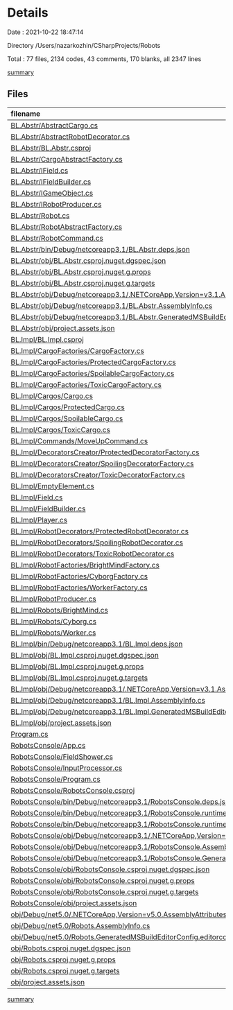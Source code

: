 # Details

Date : 2021-10-22 18:47:14

Directory /Users/nazarkozhin/CSharpProjects/Robots

Total : 77 files,  2134 codes, 43 comments, 170 blanks, all 2347 lines

[summary](results.md)

## Files
| filename | language | code | comment | blank | total |
| :--- | :--- | ---: | ---: | ---: | ---: |
| [BL.Abstr/AbstractCargo.cs](/BL.Abstr/AbstractCargo.cs) | C# | 37 | 0 | 7 | 44 |
| [BL.Abstr/AbstractRobotDecorator.cs](/BL.Abstr/AbstractRobotDecorator.cs) | C# | 14 | 0 | 4 | 18 |
| [BL.Abstr/BL.Abstr.csproj](/BL.Abstr/BL.Abstr.csproj) | XML | 5 | 0 | 3 | 8 |
| [BL.Abstr/CargoAbstractFactory.cs](/BL.Abstr/CargoAbstractFactory.cs) | C# | 10 | 0 | 2 | 12 |
| [BL.Abstr/IField.cs](/BL.Abstr/IField.cs) | C# | 14 | 0 | 2 | 16 |
| [BL.Abstr/IFieldBuilder.cs](/BL.Abstr/IFieldBuilder.cs) | C# | 10 | 0 | 2 | 12 |
| [BL.Abstr/IGameObject.cs](/BL.Abstr/IGameObject.cs) | C# | 13 | 2 | 3 | 18 |
| [BL.Abstr/IRobotProducer.cs](/BL.Abstr/IRobotProducer.cs) | C# | 10 | 0 | 3 | 13 |
| [BL.Abstr/Robot.cs](/BL.Abstr/Robot.cs) | C# | 105 | 0 | 7 | 112 |
| [BL.Abstr/RobotAbstractFactory.cs](/BL.Abstr/RobotAbstractFactory.cs) | C# | 10 | 0 | 2 | 12 |
| [BL.Abstr/RobotCommand.cs](/BL.Abstr/RobotCommand.cs) | C# | 18 | 0 | 3 | 21 |
| [BL.Abstr/bin/Debug/netcoreapp3.1/BL.Abstr.deps.json](/BL.Abstr/bin/Debug/netcoreapp3.1/BL.Abstr.deps.json) | JSON | 23 | 0 | 0 | 23 |
| [BL.Abstr/obj/BL.Abstr.csproj.nuget.dgspec.json](/BL.Abstr/obj/BL.Abstr.csproj.nuget.dgspec.json) | JSON | 70 | 0 | 0 | 70 |
| [BL.Abstr/obj/BL.Abstr.csproj.nuget.g.props](/BL.Abstr/obj/BL.Abstr.csproj.nuget.g.props) | XML | 18 | 0 | 0 | 18 |
| [BL.Abstr/obj/BL.Abstr.csproj.nuget.g.targets](/BL.Abstr/obj/BL.Abstr.csproj.nuget.g.targets) | XML | 6 | 0 | 0 | 6 |
| [BL.Abstr/obj/Debug/netcoreapp3.1/.NETCoreApp,Version=v3.1.AssemblyAttributes.cs](/BL.Abstr/obj/Debug/netcoreapp3.1/.NETCoreApp,Version=v3.1.AssemblyAttributes.cs) | C# | 3 | 1 | 1 | 5 |
| [BL.Abstr/obj/Debug/netcoreapp3.1/BL.Abstr.AssemblyInfo.cs](/BL.Abstr/obj/Debug/netcoreapp3.1/BL.Abstr.AssemblyInfo.cs) | C# | 9 | 9 | 5 | 23 |
| [BL.Abstr/obj/Debug/netcoreapp3.1/BL.Abstr.GeneratedMSBuildEditorConfig.editorconfig](/BL.Abstr/obj/Debug/netcoreapp3.1/BL.Abstr.GeneratedMSBuildEditorConfig.editorconfig) | Properties | 3 | 0 | 1 | 4 |
| [BL.Abstr/obj/project.assets.json](/BL.Abstr/obj/project.assets.json) | JSON | 75 | 0 | 0 | 75 |
| [BL.Impl/BL.Impl.csproj](/BL.Impl/BL.Impl.csproj) | XML | 8 | 0 | 4 | 12 |
| [BL.Impl/CargoFactories/CargoFactory.cs](/BL.Impl/CargoFactories/CargoFactory.cs) | C# | 12 | 0 | 2 | 14 |
| [BL.Impl/CargoFactories/ProtectedCargoFactory.cs](/BL.Impl/CargoFactories/ProtectedCargoFactory.cs) | C# | 13 | 0 | 2 | 15 |
| [BL.Impl/CargoFactories/SpoilableCargoFactory.cs](/BL.Impl/CargoFactories/SpoilableCargoFactory.cs) | C# | 13 | 0 | 2 | 15 |
| [BL.Impl/CargoFactories/ToxicCargoFactory.cs](/BL.Impl/CargoFactories/ToxicCargoFactory.cs) | C# | 13 | 0 | 2 | 15 |
| [BL.Impl/Cargos/Cargo.cs](/BL.Impl/Cargos/Cargo.cs) | C# | 14 | 0 | 3 | 17 |
| [BL.Impl/Cargos/ProtectedCargo.cs](/BL.Impl/Cargos/ProtectedCargo.cs) | C# | 13 | 0 | 2 | 15 |
| [BL.Impl/Cargos/SpoilableCargo.cs](/BL.Impl/Cargos/SpoilableCargo.cs) | C# | 13 | 0 | 2 | 15 |
| [BL.Impl/Cargos/ToxicCargo.cs](/BL.Impl/Cargos/ToxicCargo.cs) | C# | 13 | 0 | 2 | 15 |
| [BL.Impl/Commands/MoveUpCommand.cs](/BL.Impl/Commands/MoveUpCommand.cs) | C# | 12 | 0 | 2 | 14 |
| [BL.Impl/DecoratorsCreator/ProtectedDecoratorFactory.cs](/BL.Impl/DecoratorsCreator/ProtectedDecoratorFactory.cs) | C# | 12 | 0 | 2 | 14 |
| [BL.Impl/DecoratorsCreator/SpoilingDecoratorFactory.cs](/BL.Impl/DecoratorsCreator/SpoilingDecoratorFactory.cs) | C# | 12 | 0 | 2 | 14 |
| [BL.Impl/DecoratorsCreator/ToxicDecoratorFactory.cs](/BL.Impl/DecoratorsCreator/ToxicDecoratorFactory.cs) | C# | 12 | 0 | 2 | 14 |
| [BL.Impl/EmptyElement.cs](/BL.Impl/EmptyElement.cs) | C# | 32 | 0 | 6 | 38 |
| [BL.Impl/Field.cs](/BL.Impl/Field.cs) | C# | 46 | 1 | 11 | 58 |
| [BL.Impl/FieldBuilder.cs](/BL.Impl/FieldBuilder.cs) | C# | 90 | 0 | 11 | 101 |
| [BL.Impl/Player.cs](/BL.Impl/Player.cs) | C# | 22 | 0 | 2 | 24 |
| [BL.Impl/RobotDecorators/ProtectedRobotDecorator.cs](/BL.Impl/RobotDecorators/ProtectedRobotDecorator.cs) | C# | 47 | 0 | 5 | 52 |
| [BL.Impl/RobotDecorators/SpoilingRobotDecorator.cs](/BL.Impl/RobotDecorators/SpoilingRobotDecorator.cs) | C# | 62 | 0 | 3 | 65 |
| [BL.Impl/RobotDecorators/ToxicRobotDecorator.cs](/BL.Impl/RobotDecorators/ToxicRobotDecorator.cs) | C# | 62 | 0 | 4 | 66 |
| [BL.Impl/RobotFactories/BrightMindFactory.cs](/BL.Impl/RobotFactories/BrightMindFactory.cs) | C# | 15 | 0 | 2 | 17 |
| [BL.Impl/RobotFactories/CyborgFactory.cs](/BL.Impl/RobotFactories/CyborgFactory.cs) | C# | 15 | 0 | 2 | 17 |
| [BL.Impl/RobotFactories/WorkerFactory.cs](/BL.Impl/RobotFactories/WorkerFactory.cs) | C# | 15 | 0 | 2 | 17 |
| [BL.Impl/RobotProducer.cs](/BL.Impl/RobotProducer.cs) | C# | 54 | 0 | 3 | 57 |
| [BL.Impl/Robots/BrightMind.cs](/BL.Impl/Robots/BrightMind.cs) | C# | 13 | 0 | 2 | 15 |
| [BL.Impl/Robots/Cyborg.cs](/BL.Impl/Robots/Cyborg.cs) | C# | 16 | 0 | 3 | 19 |
| [BL.Impl/Robots/Worker.cs](/BL.Impl/Robots/Worker.cs) | C# | 14 | 0 | 2 | 16 |
| [BL.Impl/bin/Debug/netcoreapp3.1/BL.Impl.deps.json](/BL.Impl/bin/Debug/netcoreapp3.1/BL.Impl.deps.json) | JSON | 36 | 0 | 0 | 36 |
| [BL.Impl/obj/BL.Impl.csproj.nuget.dgspec.json](/BL.Impl/obj/BL.Impl.csproj.nuget.dgspec.json) | JSON | 136 | 0 | 0 | 136 |
| [BL.Impl/obj/BL.Impl.csproj.nuget.g.props](/BL.Impl/obj/BL.Impl.csproj.nuget.g.props) | XML | 18 | 0 | 0 | 18 |
| [BL.Impl/obj/BL.Impl.csproj.nuget.g.targets](/BL.Impl/obj/BL.Impl.csproj.nuget.g.targets) | XML | 6 | 0 | 0 | 6 |
| [BL.Impl/obj/Debug/netcoreapp3.1/.NETCoreApp,Version=v3.1.AssemblyAttributes.cs](/BL.Impl/obj/Debug/netcoreapp3.1/.NETCoreApp,Version=v3.1.AssemblyAttributes.cs) | C# | 3 | 1 | 1 | 5 |
| [BL.Impl/obj/Debug/netcoreapp3.1/BL.Impl.AssemblyInfo.cs](/BL.Impl/obj/Debug/netcoreapp3.1/BL.Impl.AssemblyInfo.cs) | C# | 9 | 9 | 5 | 23 |
| [BL.Impl/obj/Debug/netcoreapp3.1/BL.Impl.GeneratedMSBuildEditorConfig.editorconfig](/BL.Impl/obj/Debug/netcoreapp3.1/BL.Impl.GeneratedMSBuildEditorConfig.editorconfig) | Properties | 3 | 0 | 1 | 4 |
| [BL.Impl/obj/project.assets.json](/BL.Impl/obj/project.assets.json) | JSON | 98 | 0 | 0 | 98 |
| [Program.cs](/Program.cs) | C# | 11 | 0 | 2 | 13 |
| [RobotsConsole/App.cs](/RobotsConsole/App.cs) | C# | 17 | 0 | 2 | 19 |
| [RobotsConsole/FieldShower.cs](/RobotsConsole/FieldShower.cs) | C# | 24 | 0 | 2 | 26 |
| [RobotsConsole/InputProcessor.cs](/RobotsConsole/InputProcessor.cs) | C# | 21 | 0 | 2 | 23 |
| [RobotsConsole/Program.cs](/RobotsConsole/Program.cs) | C# | 26 | 0 | 5 | 31 |
| [RobotsConsole/RobotsConsole.csproj](/RobotsConsole/RobotsConsole.csproj) | XML | 10 | 0 | 4 | 14 |
| [RobotsConsole/bin/Debug/netcoreapp3.1/RobotsConsole.deps.json](/RobotsConsole/bin/Debug/netcoreapp3.1/RobotsConsole.deps.json) | JSON | 50 | 0 | 0 | 50 |
| [RobotsConsole/bin/Debug/netcoreapp3.1/RobotsConsole.runtimeconfig.dev.json](/RobotsConsole/bin/Debug/netcoreapp3.1/RobotsConsole.runtimeconfig.dev.json) | JSON | 8 | 0 | 0 | 8 |
| [RobotsConsole/bin/Debug/netcoreapp3.1/RobotsConsole.runtimeconfig.json](/RobotsConsole/bin/Debug/netcoreapp3.1/RobotsConsole.runtimeconfig.json) | JSON | 9 | 0 | 0 | 9 |
| [RobotsConsole/obj/Debug/netcoreapp3.1/.NETCoreApp,Version=v3.1.AssemblyAttributes.cs](/RobotsConsole/obj/Debug/netcoreapp3.1/.NETCoreApp,Version=v3.1.AssemblyAttributes.cs) | C# | 3 | 1 | 1 | 5 |
| [RobotsConsole/obj/Debug/netcoreapp3.1/RobotsConsole.AssemblyInfo.cs](/RobotsConsole/obj/Debug/netcoreapp3.1/RobotsConsole.AssemblyInfo.cs) | C# | 9 | 9 | 5 | 23 |
| [RobotsConsole/obj/Debug/netcoreapp3.1/RobotsConsole.GeneratedMSBuildEditorConfig.editorconfig](/RobotsConsole/obj/Debug/netcoreapp3.1/RobotsConsole.GeneratedMSBuildEditorConfig.editorconfig) | Properties | 3 | 0 | 1 | 4 |
| [RobotsConsole/obj/RobotsConsole.csproj.nuget.dgspec.json](/RobotsConsole/obj/RobotsConsole.csproj.nuget.dgspec.json) | JSON | 205 | 0 | 0 | 205 |
| [RobotsConsole/obj/RobotsConsole.csproj.nuget.g.props](/RobotsConsole/obj/RobotsConsole.csproj.nuget.g.props) | XML | 18 | 0 | 0 | 18 |
| [RobotsConsole/obj/RobotsConsole.csproj.nuget.g.targets](/RobotsConsole/obj/RobotsConsole.csproj.nuget.g.targets) | XML | 6 | 0 | 0 | 6 |
| [RobotsConsole/obj/project.assets.json](/RobotsConsole/obj/project.assets.json) | JSON | 120 | 0 | 0 | 120 |
| [obj/Debug/net5.0/.NETCoreApp,Version=v5.0.AssemblyAttributes.cs](/obj/Debug/net5.0/.NETCoreApp,Version=v5.0.AssemblyAttributes.cs) | C# | 3 | 1 | 1 | 5 |
| [obj/Debug/net5.0/Robots.AssemblyInfo.cs](/obj/Debug/net5.0/Robots.AssemblyInfo.cs) | C# | 9 | 9 | 5 | 23 |
| [obj/Debug/net5.0/Robots.GeneratedMSBuildEditorConfig.editorconfig](/obj/Debug/net5.0/Robots.GeneratedMSBuildEditorConfig.editorconfig) | Properties | 8 | 0 | 1 | 9 |
| [obj/Robots.csproj.nuget.dgspec.json](/obj/Robots.csproj.nuget.dgspec.json) | JSON | 60 | 0 | 0 | 60 |
| [obj/Robots.csproj.nuget.g.props](/obj/Robots.csproj.nuget.g.props) | XML | 18 | 0 | 0 | 18 |
| [obj/Robots.csproj.nuget.g.targets](/obj/Robots.csproj.nuget.g.targets) | XML | 6 | 0 | 0 | 6 |
| [obj/project.assets.json](/obj/project.assets.json) | JSON | 65 | 0 | 0 | 65 |

[summary](results.md)